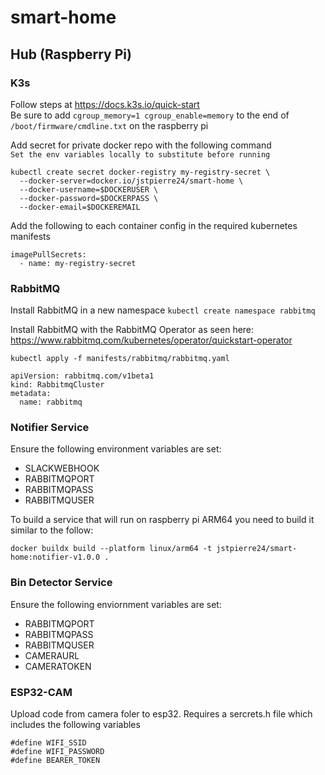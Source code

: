 # smart-home

## Hub (Raspberry Pi)
### K3s
Follow steps at https://docs.k3s.io/quick-start \
Be sure to add `cgroup_memory=1 cgroup_enable=memory` to the end of `/boot/firmware/cmdline.txt` on the raspberry pi

Add secret for private docker repo with the following command \
`Set the env variables locally to substitute before running`
```
kubectl create secret docker-registry my-registry-secret \
  --docker-server=docker.io/jstpierre24/smart-home \
  --docker-username=$DOCKERUSER \
  --docker-password=$DOCKERPASS \
  --docker-email=$DOCKEREMAIL
  ```
Add the following to each container config in the required kubernetes manifests
```
imagePullSecrets:
  - name: my-registry-secret
```

### RabbitMQ
Install RabbitMQ in a new namespace
`kubectl create namespace rabbitmq`

Install RabbitMQ with the RabbitMQ Operator as seen here: https://www.rabbitmq.com/kubernetes/operator/quickstart-operator

`kubectl apply -f manifests/rabbitmq/rabbitmq.yaml`
```
apiVersion: rabbitmq.com/v1beta1
kind: RabbitmqCluster
metadata:
  name: rabbitmq
```


### Notifier Service
Ensure the following environment variables are set:
- SLACKWEBHOOK
- RABBITMQPORT
- RABBITMQPASS
- RABBITMQUSER

To build a service that will run on raspberry pi ARM64 you need to build it similar to the follow:
```
docker buildx build --platform linux/arm64 -t jstpierre24/smart-home:notifier-v1.0.0 .
```

### Bin Detector Service
Ensure the following enviornment variables are set:
- RABBITMQPORT
- RABBITMQPASS
- RABBITMQUSER
- CAMERAURL
- CAMERATOKEN

### ESP32-CAM
Upload code from camera foler to esp32.
Requires a sercrets.h file which includes the following variables
```
#define WIFI_SSID
#define WIFI_PASSWORD
#define BEARER_TOKEN
```
